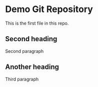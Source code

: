 # Demo Git Repository

This is the first file in this repo.


## Second heading

Second paragraph

## Another heading

Third paragraph
